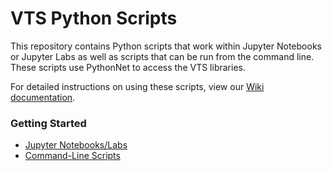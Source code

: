 # VTS Python Scripts

This repository contains Python scripts that work within Jupyter Notebooks or Jupyter Labs as well as scripts that can be run from the command line. These scripts use PythonNet to access the VTS libraries.

For detailed instructions on using these scripts, view our [Wiki documentation](https://github.com/VirtualPhotonics/Vts.Scripting.Python/wiki).

### Getting Started
  * [Jupyter Notebooks/Labs](https://github.com/VirtualPhotonics/Vts.Scripting.Python/wiki/Getting-Started-with-Jupyter-Notebooks)
  * [Command-Line Scripts](https://github.com/VirtualPhotonics/Vts.Scripting.Python/wiki/Getting-Started-with-Command‐Line)
